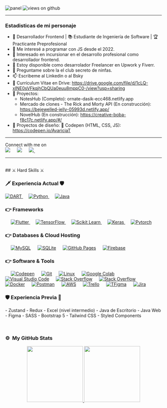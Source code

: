 

<br />

<img src="https://media.licdn.com/dms/image/v2/D4E16AQE6F9upHNV9tA/profile-displaybackgroundimage-shrink_350_1400/profile-displaybackgroundimage-shrink_350_1400/0/1674099135593?e=1750291200&v=beta&t=gUnPLf13Z4Pa9HRLZT_dDNwpqcmMqo6VLCGZ6zsKzco" alt="panel" />

<img src="https://komarev.com/ghpvc/?username=PedroDavidDD&label=Views&color=brightgreen&style=flat-square" alt="views on github" />

<hr/>
<h3> Estadisticas de mi personaje </h3>

- 🚀 Desarrollador Frontend | 📚 Estudiante de Ingeniería de Software | 🏆 Practicante Preprofesional
- 🌱 Me interesé a programar con JS desde el 2022.
- 👯 Interesado en incursionar en el desarrollo profesional como desarrollador frontend.
- 🤔 Estoy disponible como desarrolador Freelancer en Upwork y Fiverr.
- 💬 Preguntame sobre la el club secreto de ninfas.
- 📫 Escribeme al Linkedin o al Bsky
- 📄 Currículum Vitae en Drive: https://drive.google.com/file/d/1cLQ-xINE0sVFkqjhCbQUa0euu8mppC0-/view?usp=sharing
-  📰 Proyectos: 
	-	NotesHub (Completo): ornate-dasik-ecc468.netlify.app
	-	Mercado de clones - The Rick and Morty API (En construcción): https://bejewelled-jelly-05993d.netlify.app/
	-	NovelHub (En construcción): https://creative-boba-f8c17c.netlify.app/#/
 - 🧮 Proyectos de diseño: 🚀 Codepen (HTML, CSS, JS): https://codepen.io/AvariciaT

<hr />

<p>Connect with me on
<br />	
<a target="_blank" href="https://www.linkedin.com/in/pedro-david-de-la-cruz-díaz-0bbaa0249"><img src="www.linkedin.com/in/pedro-david-de-la-cruz-díaz-0bbaa0249"></img></a>
&emsp;
<a target="_blank" href="mailto:delacruz0e72ef@outlook.com"
><img src="https://img.shields.io/badge/-Gmail-D14836?style=for-the-badge&logo=Gmail&logoColor=white"></img></a>
&emsp;
<a target="_blank" href="https://bsky.app/profile/elautordeninfas.bsky.social">
	<img src="https://img.shields.io/badge/-Twitter-1DA1F2?style=for-the-badge&logo=Twitter&logoColor=blue" />
</a>
&emsp;

<hr />

<br>
##  ⚔ Hard Skills ⚔

### 🗡 Experiencia Actual 🛡

<p align="left"> 
  

  <a href="https://dart.dev/">
    <img alt="DART" src="https://img.shields.io/badge/Dart-0175C2?style=for-the-badge&logo=dart&logoColor=white"/>
  </a>
&emsp;
<a href="https://python.org/">
    <img alt="Python" src="https://img.shields.io/badge/Python-FFD43B?style=for-the-badge&logo=python&logoColor=darkgreen"/>
  </a>
  &emsp;
<a href="https://www.java.com/en/">
    <img alt="Java" src="https://img.shields.io/badge/Java-ED8B00?style=for-the-badge&logo=java&logoColor=white"/>
  </a>


</p>

### 👉 Frameworks
<p align="left"> 
&emsp;
  <a href="https://flutter.dev/" target="_blank"> 
     <img alt="Flutter" src="https://img.shields.io/badge/Flutter-02569B?style=for-the-badge&logo=flutter&logoColor=white">
   </a>
  &emsp; 
  <a href="https://www.tensorflow.org/" target="_blank"> 
   <img alt="TensorFlow" src="https://img.shields.io/badge/TensorFlow-FF6F00?style=for-the-badge&logo=TensorFlow&logoColor=white">
  </a>   
  &emsp;
  <a href="https://scikit-learn.org/" target="_blank">
    <img alt="Scikit Learn" src="https://img.shields.io/badge/scikit_learn-F7931E?style=for-the-badge&logo=scikit-learn&logoColor=white">
  </a> 
   &emsp;
  <a href="https://keras.io/" target="_blank"> 
    <img alt="Keras" src="https://img.shields.io/badge/Keras-D00000?style=for-the-badge&logo=Keras&logoColor=white"/>
  </a>
  &emsp;
  <a href="https://pytorch.org/" target="_blank"> 
    <img alt="Pytorch" src="https://img.shields.io/badge/PyTorch-EE4C2C?style=for-the-badge&logo=PyTorch&logoColor=white"/>
  </a>
</p>

### 👉 Databases & Cloud Hosting
<p align="left">
  &emsp;
    <a href="https://www.mysql.com/"><img alt="MySQL" src="https://img.shields.io/badge/MySQL-00000F?style=for-the-badge&logo=mysql&logoColor=white"></a>
  &emsp;
    <a href="https://www.sqlite.org/"><img alt="SQLite" src ="https://img.shields.io/badge/SQLite-07405E?style=for-the-badge&logo=sqlite&logoColor=white"/></a>
  &emsp;
    <a href="https://www.github.com"><img alt="GitHub Pages" src="https://img.shields.io/badge/GitHub-100000?style=for-the-badge&logo=github&logoColor=white"></a>
  &emsp;
<a href="https://firebase.google.com/"><img alt="Firebase" src ="https://img.shields.io/badge/firebase-ffca28?style=for-the-badge&logo=firebase&logoColor=black"></a>
 </p>

 ### 👉 Software & Tools
 
<p>
  &emsp;
    <a href="#"><img alt="Codepen" src="https://img.shields.io/badge/Codepen-000000?style=for-the-badge&logo=codepen&logoColor=white"></a>
  &emsp;
    <a href="#"><img alt="Git" src="https://img.shields.io/badge/Git-F05032?style=for-the-badge&logo=git&logoColor=white"></a>
  &emsp;
    <a href="#"><img alt="Linux" src="https://img.shields.io/badge/Linux-FCC624?style=for-the-badge&logo=linux&logoColor=black"></a>
  &emsp;
    <a href="#"><img alt="Google Colab" src="https://img.shields.io/badge/Colab-F9AB00?style=for-the-badge&logo=googlecolab&color=525252"></a>
  &emsp;
    <a href="#"><img alt="Visual Studio Code" src="https://img.shields.io/badge/Visual_Studio_Code-0078D4?style=for-the-badge&logo=visual%20studio%20code&logoColor=white"></a>
  &emsp;
    <a href="#"><img alt="Stack Overflow" src="https://img.shields.io/badge/Stack_Overflow-FE7A16?style=for-the-badge&logo=stack-overflow&logoColor=white"></a>
&emsp;
    <a href="#"><img alt="Stack Overflow" src="https://img.shields.io/badge/manjaro-35BF5C?style=for-the-badge&logo=manjaro&logoColor=white"></a>
    &emsp;
    <a href="#"><img alt="Docker" src="https://img.shields.io/badge/Docker-2CA5E0?style=for-the-badge&logo=docker&logoColor=white"></a>
     &emsp;
    <a href="#"><img alt="Postman" src="https://img.shields.io/badge/Postman-FF6C37?style=for-the-badge&logo=Postman&logoColor=white"></a>
     &emsp;
    <a href="#"><img alt="AWS" src="https://img.shields.io/badge/Amazon_AWS-232F3E?style=for-the-badge&logo=amazon-aws&logoColor=white"></a>
    &emsp;
    <a href="#"><img alt="Trello" src="https://img.shields.io/badge/Trello-0052CC?style=for-the-badge&logo=trello&logoColor=white"></a>
    &emsp;
     <a href="#"><img alt="TFigma" src="https://img.shields.io/badge/Figma-F24E1E?style=for-the-badge&logo=figma&logoColor=white"></a>
    &emsp; <a href="#"><img alt="Jira" src="https://img.shields.io/badge/Jira-0052CC?style=for-the-badge&logo=Jira&logoColor=white"></a>
    &emsp;
</p>


### 🛡 Experiencia Previa 🏹
<p align="left">
	- Zustand 
	- Redux
	- Excel (nivel intermedio)
	- Java de Escritorio
	- Java Web
	- Figma
	- SASS
	- Bootstrap 5
	- Tailwind CSS
	- Styled Components
 </p>

<br/>

<h3>⚙️ &nbsp;My GitHub Stats</h3>

<p align="center">
<a href="https://github.com/PedroDavidDD">
  <img height="180em" src="https://github-readme-stats-eight-theta.vercel.app/api?username=PedroDavidDD&show_icons=true&theme=algolia&include_all_commits=true&count_private=true"/>
  <img height="180em" src="https://github-readme-stats-eight-theta.vercel.app/api/top-langs/?username=PedroDavidDD&layout=compact&langs_count=8&theme=algolia"/>
</a>
</p>
